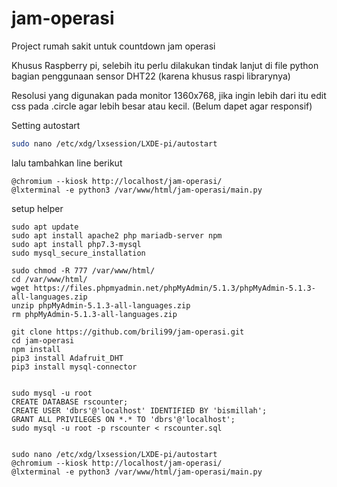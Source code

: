 # jam-operasi
Project rumah sakit untuk countdown jam operasi

Khusus Raspberry pi, selebih itu perlu dilakukan tindak lanjut di file python bagian penggunaan sensor DHT22 (karena khusus raspi librarynya)

Resolusi yang digunakan pada monitor 1360x768, jika ingin lebih dari itu edit css pada .circle agar lebih besar atau kecil. (Belum dapet agar responsif)

Setting autostart 
```sh
sudo nano /etc/xdg/lxsession/LXDE-pi/autostart
```
lalu tambahkan line berikut
```
@chromium --kiosk http://localhost/jam-operasi/
@lxterminal -e python3 /var/www/html/jam-operasi/main.py
```

setup helper
```
sudo apt update
sudo apt install apache2 php mariadb-server npm
sudo apt install php7.3-mysql
sudo mysql_secure_installation

sudo chmod -R 777 /var/www/html/
cd /var/www/html/
wget https://files.phpmyadmin.net/phpMyAdmin/5.1.3/phpMyAdmin-5.1.3-all-languages.zip
unzip phpMyAdmin-5.1.3-all-languages.zip
rm phpMyAdmin-5.1.3-all-languages.zip

git clone https://github.com/brili99/jam-operasi.git
cd jam-operasi
npm install
pip3 install Adafruit_DHT
pip3 install mysql-connector


sudo mysql -u root
CREATE DATABASE rscounter;
CREATE USER 'dbrs'@'localhost' IDENTIFIED BY 'bismillah';
GRANT ALL PRIVILEGES ON *.* TO 'dbrs'@'localhost';
sudo mysql -u root -p rscounter < rscounter.sql


sudo nano /etc/xdg/lxsession/LXDE-pi/autostart
@chromium --kiosk http://localhost/jam-operasi/
@lxterminal -e python3 /var/www/html/jam-operasi/main.py
```
